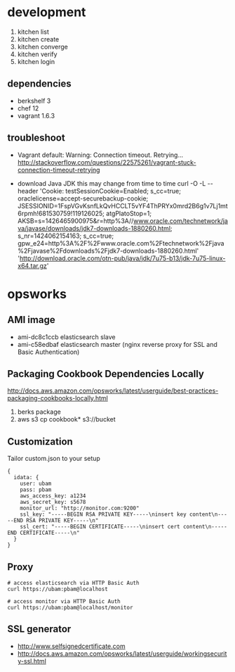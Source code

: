 # development

1. kitchen list
1. kitchen create
1. kitchen converge
1. kitchen verify
1. kitchen login

## dependencies

- berkshelf 3
- chef 12
- vagrant 1.6.3

## troubleshoot

- Vagrant
  default: Warning: Connection timeout. Retrying...
  http://stackoverflow.com/questions/22575261/vagrant-stuck-connection-timeout-retrying

- download Java JDK
  this may change from time to time
  curl -O -L --header 'Cookie: testSessionCookie=Enabled; s_cc=true; oraclelicense=accept-securebackup-cookie; JSESSIONID=1FspVGvKsnfLkQvHCCLT5vYF4ThPRYx0mrd2B6g1v7Lj1mt6rpmh!681530759!119126025; atgPlatoStop=1; AKSB=s=1426465900975&r=http%3A//www.oracle.com/technetwork/java/javase/downloads/jdk7-downloads-1880260.html; s_nr=1424062154163; s_cc=true; gpw_e24=http%3A%2F%2Fwww.oracle.com%2Ftechnetwork%2Fjava%2Fjavase%2Fdownloads%2Fjdk7-downloads-1880260.html' 'http://download.oracle.com/otn-pub/java/jdk/7u75-b13/jdk-7u75-linux-x64.tar.gz'

# opsworks

## AMI image

- ami-dc8c1ccb  elasticsearch slave
- ami-c58edbaf  elasticsearch master (nginx reverse proxy for SSL and Basic Authentication)

## Packaging Cookbook Dependencies Locally

http://docs.aws.amazon.com/opsworks/latest/userguide/best-practices-packaging-cookbooks-locally.html

1. berks package
1. aws s3 cp cookbook* s3://bucket

## Customization

Tailor custom.json to your setup

    {
      idata: {
        user: ubam
        pass: pbam
        aws_access_key: a1234
        aws_secret_key: s5678
        monitor_url: "http://monitor.com:9200"
        ssl_key: "-----BEGIN RSA PRIVATE KEY-----\ninsert key content\n-----END RSA PRIVATE KEY-----\n"
        ssl_cert: "-----BEGIN CERTIFICATE-----\ninsert cert content\n-----END CERTIFICATE-----\n"
      }
    }

## Proxy

    # access elasticsearch via HTTP Basic Auth
    curl https://ubam:pbam@localhost

    # access monitor via HTTP Basic Auth
    curl https://ubam:pbam@localhost/monitor

## SSL generator

- http://www.selfsignedcertificate.com
- http://docs.aws.amazon.com/opsworks/latest/userguide/workingsecurity-ssl.html
